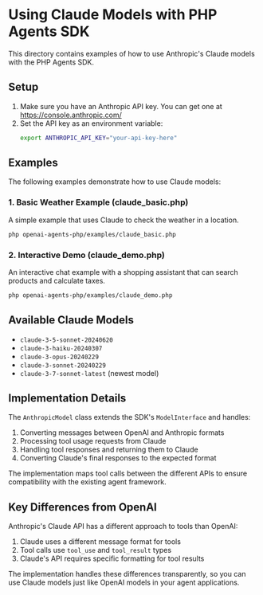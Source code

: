 # Using Claude Models with PHP Agents SDK

This directory contains examples of how to use Anthropic's Claude models with the PHP Agents SDK.

## Setup

1. Make sure you have an Anthropic API key. You can get one at https://console.anthropic.com/
2. Set the API key as an environment variable:
   ```bash
   export ANTHROPIC_API_KEY="your-api-key-here"
   ```

## Examples

The following examples demonstrate how to use Claude models:

### 1. Basic Weather Example (claude_basic.php)

A simple example that uses Claude to check the weather in a location.

```bash
php openai-agents-php/examples/claude_basic.php
```

### 2. Interactive Demo (claude_demo.php)

An interactive chat example with a shopping assistant that can search products and calculate taxes.

```bash
php openai-agents-php/examples/claude_demo.php
```

## Available Claude Models

- `claude-3-5-sonnet-20240620`
- `claude-3-haiku-20240307`
- `claude-3-opus-20240229`
- `claude-3-sonnet-20240229`
- `claude-3-7-sonnet-latest` (newest model)

## Implementation Details

The `AnthropicModel` class extends the SDK's `ModelInterface` and handles:

1. Converting messages between OpenAI and Anthropic formats
2. Processing tool usage requests from Claude
3. Handling tool responses and returning them to Claude
4. Converting Claude's final responses to the expected format

The implementation maps tool calls between the different APIs to ensure compatibility with the existing agent framework.

## Key Differences from OpenAI

Anthropic's Claude API has a different approach to tools than OpenAI:

1. Claude uses a different message format for tools
2. Tool calls use `tool_use` and `tool_result` types
3. Claude's API requires specific formatting for tool results

The implementation handles these differences transparently, so you can use Claude models just like OpenAI models in your agent applications.